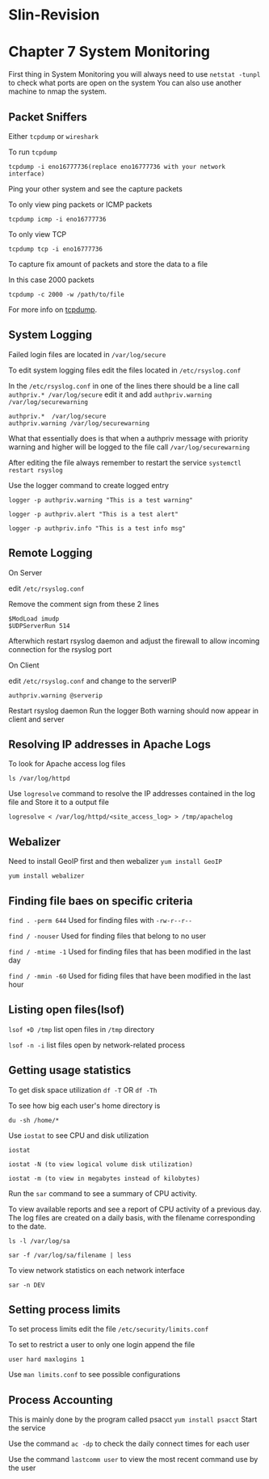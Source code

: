 # Slin-Revision
# Chapter 7 System Monitoring

First thing in System Monitoring you will always need to use `netstat -tunpl` to check what ports are open on the system
You can also use another machine to nmap the system.

## Packet Sniffers
Either `tcpdump` or `wireshark`

To run `tcpdump` 
```
tcpdump -i eno16777736(replace eno16777736 with your network interface)
```
Ping your other system and see the capture packets

To only view ping packets or ICMP packets
```
tcpdump icmp -i eno16777736
```
To only view TCP
```
tcpdump tcp -i eno16777736
```
To capture fix amount of packets and store the data to a file

In this case 2000 packets
```
tcpdump -c 2000 -w /path/to/file
```

For more info on [tcpdump](https://bencane.com/2014/10/13/quick-and-practical-reference-for-tcpdump/).

## System Logging
Failed login files are located in `/var/log/secure`

To edit system logging files edit the files located in `/etc/rsyslog.conf`

In the `/etc/rsyslog.conf` in one of the lines there should be a line call `authpriv.* /var/log/secure`
edit it and add `authpriv.warning /var/log/securewarning`

```
authpriv.*  /var/log/secure
authpriv.warning /var/log/securewarning
```
What that essentially does is that when a authpriv message with priority warning and higher will be logged to the file call `/var/log/securewarning`

After editing the file always remember to restart the service
`systemctl restart rsyslog`

Use the logger command to create logged entry
```
logger -p authpriv.warning "This is a test warning"
```
```
logger -p authpriv.alert "This is a test alert"
```
```
logger -p authpriv.info "This is a test info msg"
```

## Remote Logging

On Server

edit `/etc/rsyslog.conf`

Remove the comment sign from these 2 lines
```
$ModLoad imudp
$UDPServerRun 514
```

Afterwhich restart rsyslog daemon and adjust the firewall to allow incoming connection for the rsyslog port

On Client

edit `/etc/rsyslog.conf` and change to the serverIP
```
authpriv.warning @serverip
```
Restart rsyslog daemon
Run the logger
Both warning should now appear in client and server

## Resolving IP addresses in Apache Logs

To look for Apache access log files
```
ls /var/log/httpd
```
Use `logresolve` command to resolve the IP addresses contained in the log file and Store it to a output file
```
logresolve < /var/log/httpd/<site_access_log> > /tmp/apachelog
```

## Webalizer
Need to install GeoIP first and then webalizer
`yum install GeoIP`

`yum install webalizer`

## Finding file baes on specific criteria

`find . -perm 644` Used for finding files with `-rw-r--r--`

`find / -nouser` Used for finding files that belong  to no user

`find / -mtime -1` Used for finding files that has been modified in the last day

`find / -mmin -60` Used for fiding files that have been modified in the last hour

## Listing open files(lsof)

`lsof +D /tmp` list open files in `/tmp` directory

`lsof -n -i` list files open by network-related process

## Getting usage statistics
To get disk space utilization
`df -T`
OR
`df -Th`

To see how big each user's home directory is
```
du -sh /home/*
```
Use `iostat` to see CPU and disk utilization
```
iostat
```
```
iostat -N (to view logical volume disk utilization)
```
```
iostat -m (to view in megabytes instead of kilobytes)
```

Run the `sar` command to see a summary of CPU activity.

To view available reports and see a report of CPU activity of a previous day. The log files are created on a daily basis, with the filename corresponding to the date.
```
ls -l /var/log/sa
```
```
sar -f /var/log/sa/filename | less
```

To view network statistics on each network interface
```
sar -n DEV
```

## Setting process limits

To set process limits edit the file `/etc/security/limits.conf`

To set to restrict a user to only one login append the file

```
user hard maxlogins 1
```
Use `man limits.conf` to see possible configurations

## Process Accounting
This is mainly done by the program called psacct
`yum install psacct`
Start the service

Use the command `ac -dp` to check the daily connect times for each user

Use the command `lastcomm user` to view the most recent command use by the user
